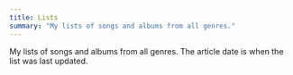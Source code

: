 ```yaml
---
title: Lists
summary: "My lists of songs and albums from all genres." 
---
```

My lists of songs and albums from all genres. The article date is when the list was last updated.
